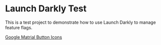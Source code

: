 # Launch Darkly Test

This is a test project to demonstrate how to use Launch Darkly to manage feature flags.

[Google Matrial Button Icons](https://fonts.google.com/icons)